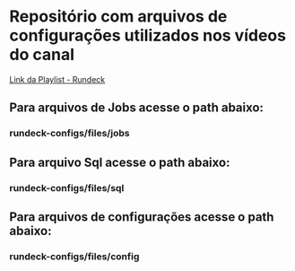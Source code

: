 # Repositório com arquivos de configurações utilizados nos vídeos do canal

[Link da Playlist - Rundeck](https://youtube.com/playlist?list=PLS9_z0DGVAHURgv0I4JHihMcZsAbH6cbZ&si=MU3yZlcLaVsxS0WG)

<h2> Para arquivos de Jobs acesse o path abaixo:</h2>
<h3> rundeck-configs/files/jobs</h3>

<h2> Para arquivo Sql acesse o path abaixo:</h2>
<h3> rundeck-configs/files/sql</h3>

<h2> Para arquivos de configurações acesse o path abaixo:</h2>
<h3> rundeck-configs/files/config</h3>

